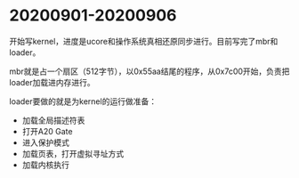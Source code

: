 # 20200901-20200906

开始写kernel，进度是ucore和操作系统真相还原同步进行。目前写完了mbr和loader。

mbr就是占一个扇区（512字节），以0x55aa结尾的程序，从0x7c00开始，负责把loader加载进内存进行。

loader要做的就是为kernel的运行做准备：

- 加载全局描述符表
- 打开A20 Gate
- 进入保护模式
- 加载页表，打开虚拟寻址方式
- 加载内核执行